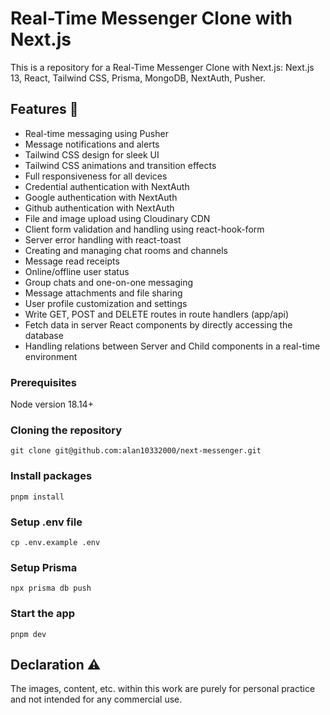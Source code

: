 # Real-Time Messenger Clone with Next.js

This is a repository for a Real-Time Messenger Clone with Next.js: Next.js 13, React, Tailwind CSS, Prisma, MongoDB, NextAuth, Pusher.

## Features 🚀

- Real-time messaging using Pusher
- Message notifications and alerts
- Tailwind CSS design for sleek UI
- Tailwind CSS animations and transition effects
- Full responsiveness for all devices
- Credential authentication with NextAuth
- Google authentication with NextAuth
- Github authentication with NextAuth
- File and image upload using Cloudinary CDN
- Client form validation and handling using react-hook-form
- Server error handling with react-toast
- Creating and managing chat rooms and channels
- Message read receipts
- Online/offline user status
- Group chats and one-on-one messaging
- Message attachments and file sharing
- User profile customization and settings
- Write GET, POST and DELETE routes in route handlers (app/api)
- Fetch data in server React components by directly accessing the database
- Handling relations between Server and Child components in a real-time environment

### Prerequisites

Node version 18.14+

### Cloning the repository

```shell
git clone git@github.com:alan10332000/next-messenger.git
```

### Install packages

```shell
pnpm install
```

### Setup .env file

```shell
cp .env.example .env
```

### Setup Prisma

```shell
npx prisma db push
```

### Start the app

```shell
pnpm dev
```

## Declaration ⚠️

The images, content, etc. within this work are purely for personal practice and not intended for any commercial use.
